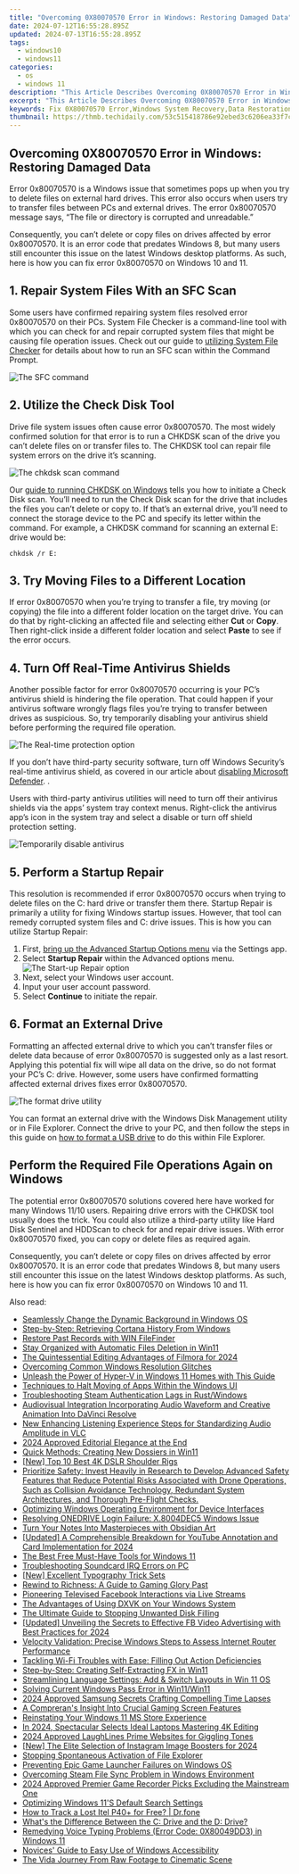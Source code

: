 ```yaml
---
title: "Overcoming 0X80070570 Error in Windows: Restoring Damaged Data"
date: 2024-07-12T16:55:28.895Z
updated: 2024-07-13T16:55:28.895Z
tags:
  - windows10
  - windows11
categories:
  - os
  - windows 11
description: "This Article Describes Overcoming 0X80070570 Error in Windows: Restoring Damaged Data"
excerpt: "This Article Describes Overcoming 0X80070570 Error in Windows: Restoring Damaged Data"
keywords: Fix 0X80070570 Error,Windows System Recovery,Data Restoration Steps,Troubleshoot WinError,Stop Blue Screen Error,Data Damage Repair,Resolve BlueScreenX
thumbnail: https://thmb.techidaily.com/53c515418786e92ebed3c6206ea33f7c074dbdb116bb5f52f889c6937a269f05.jpg
---
```


## Overcoming 0X80070570 Error in Windows: Restoring Damaged Data

 Error 0x80070570 is a Windows issue that sometimes pops up when you try to delete files on external hard drives. This error also occurs when users try to transfer files between PCs and external drives. The error 0x80070570 message says, “The file or directory is corrupted and unreadable.”

 Consequently, you can’t delete or copy files on drives affected by error 0x80070570\. It is an error code that predates Windows 8, but many users still encounter this issue on the latest Windows desktop platforms. As such, here is how you can fix error 0x80070570 on Windows 10 and 11\.

## 1\. Repair System Files With an SFC Scan

 Some users have confirmed repairing system files resolved error 0x80070570 on their PCs. System File Checker is a command-line tool with which you can check for and repair corrupted system files that might be causing file operation issues. Check out our guide to [utilizing System File Checker](https://www.makeuseof.com/system-file-checker-sfc-windows/) for details about how to run an SFC scan within the Command Prompt.

![The SFC command](https://static1.makeuseofimages.com/wordpress/wp-content/uploads/2023/07/sfc-scannow-command2.jpg)

## 2\. Utilize the Check Disk Tool

 Drive file system issues often cause error 0x80070570\. The most widely confirmed solution for that error is to run a CHKDSK scan of the drive you can’t delete files on or transfer files to. The CHKDSK tool can repair file system errors on the drive it’s scanning.

![The chkdsk scan command](https://static1.makeuseofimages.com/wordpress/wp-content/uploads/2023/07/chkdsk-scan-command.jpg)

 Our [guide to running CHKDSK on Windows](https://www.makeuseof.com/sir-mini-how-to-run-chkdsk-in-windows-10/#:~:text=In%20Command%20Prompt%2C%20type%20chkdsk,let%20it%20do%20its%20work.) tells you how to initiate a Check Disk scan. You’ll need to run the Check Disk scan for the drive that includes the files you can’t delete or copy to. If that’s an external drive, you’ll need to connect the storage device to the PC and specify its letter within the command. For example, a CHKDSK command for scanning an external E: drive would be:

`chkdsk /r E:`

## 3\. Try Moving Files to a Different Location

 If error 0x80070570 when you’re trying to transfer a file, try moving (or copying) the file into a different folder location on the target drive. You can do that by right-clicking an affected file and selecting either **Cut** or **Copy**. Then right-click inside a different folder location and select **Paste** to see if the error occurs.

## 4\. Turn Off Real-Time Antivirus Shields

 Another possible factor for error 0x80070570 occurring is your PC’s antivirus shield is hindering the file operation. That could happen if your antivirus software wrongly flags files you’re trying to transfer between drives as suspicious. So, try temporarily disabling your antivirus shield before performing the required file operation.

![The Real-time protection option](https://static1.makeuseofimages.com/wordpress/wp-content/uploads/2023/07/real-time-protection-option.jpg)

 If you don’t have third-party security software, turn off Windows Security’s real-time antivirus shield, as covered in our article about [disabling Microsoft Defender](https://www.makeuseof.com/permanently-disable-microsoft-defender-windows-11/). .

 Users with third-party antivirus utilities will need to turn off their antivirus shields via the apps’ system tray context menus. Right-click the antivirus app’s icon in the system tray and select a disable or turn off shield protection setting.

![Temporarily disable antivirus](https://static1.makeuseofimages.com/wordpress/wp-content/uploads/2022/06/disable-antivirus.jpg)

## 5\. Perform a Startup Repair

 This resolution is recommended if error 0x80070570 occurs when trying to delete files on the C: hard drive or transfer them there. Startup Repair is primarily a utility for fixing Windows startup issues. However, that tool can remedy corrupted system files and C: drive issues. This is how you can utilize Startup Repair:

1. First, [bring up the Advanced Startup Options menu](https://www.makeuseof.com/windows-11-access-advanced-startup-options/) via the Settings app.
2. Select **Startup Repair** within the Advanced options menu.  
![The Start-up Repair option](https://static1.makeuseofimages.com/wordpress/wp-content/uploads/2023/07/start-up-repair.jpg)
3. Next, select your Windows user account.
4. Input your user account password.
5. Select **Continue** to initiate the repair.

## 6\. Format an External Drive

 Formatting an affected external drive to which you can’t transfer files or delete data because of error 0x80070570 is suggested only as a last resort. Applying this potential fix will wipe all data on the drive, so do not format your PC’s C: drive. However, some users have confirmed formatting affected external drives fixes error 0x80070570\.

![The format drive utility](https://static1.makeuseofimages.com/wordpress/wp-content/uploads/2023/07/the-format-tool.jpg)

 You can format an external drive with the Windows Disk Management utility or in File Explorer. Connect the drive to your PC, and then follow the steps in this guide on [how to format a USB drive](https://www.makeuseof.com/tag/format-usb-drive/) to do this within File Explorer.

## Perform the Required File Operations Again on Windows

 The potential error 0x80070570 solutions covered here have worked for many Windows 11/10 users. Repairing drive errors with the CHKDSK tool usually does the trick. You could also utilize a third-party utility like Hard Disk Sentinel and HDDScan to check for and repair drive issues. With error 0x80070570 fixed, you can copy or delete files as required again.

 Consequently, you can’t delete or copy files on drives affected by error 0x80070570\. It is an error code that predates Windows 8, but many users still encounter this issue on the latest Windows desktop platforms. As such, here is how you can fix error 0x80070570 on Windows 10 and 11\.



<ins class="adsbygoogle"
      style="display:block"
      data-ad-client="ca-pub-7571918770474297"
      data-ad-slot="8358498916"
      data-ad-format="auto"
      data-full-width-responsive="true"></ins>
<span class="atpl-alsoreadstyle">Also read:</span>
<div><ul>
<li><a href="https://win11-tips.techidaily.com/seamlessly-change-the-dynamic-background-in-windows-os/"><u>Seamlessly Change the Dynamic Background in Windows OS</u></a></li>
<li><a href="https://win11-tips.techidaily.com/step-by-step-retrieving-cortana-history-from-windows/"><u>Step-by-Step: Retrieving Cortana History From Windows</u></a></li>
<li><a href="https://data-recovery.techidaily.com/restore-past-records-with-win-filefinder/"><u>Restore Past Records with WIN FileFinder</u></a></li>
<li><a href="https://win11-tips.techidaily.com/stay-organized-with-automatic-files-deletion-in-win11/"><u>Stay Organized with Automatic Files Deletion in Win11</u></a></li>
<li><a href="https://some-guidance.techidaily.com/the-quintessential-editing-advantages-of-filmora-for-2024/"><u>The Quintessential Editing Advantages of Filmora for 2024</u></a></li>
<li><a href="https://win11-tips.techidaily.com/overcoming-common-windows-resolution-glitches/"><u>Overcoming Common Windows Resolution Glitches</u></a></li>
<li><a href="https://win11-tips.techidaily.com/unleash-the-power-of-hyper-v-in-windows-11-homes-with-this-guide/"><u>Unleash the Power of Hyper-V in Windows 11 Homes with This Guide</u></a></li>
<li><a href="https://win11-tips.techidaily.com/techniques-to-halt-moving-of-apps-within-the-windows-ui/"><u>Techniques to Halt Moving of Apps Within the Windows UI</u></a></li>
<li><a href="https://win11-tips.techidaily.com/troubleshooting-steam-authentication-lags-in-rustwindows/"><u>Troubleshooting Steam Authentication Lags in Rust/Windows</u></a></li>
<li><a href="https://sound-tweaking.techidaily.com/audiovisual-integration-incorporating-audio-waveform-and-creative-animation-into-davinci-resolve/"><u>Audiovisual Integration Incorporating Audio Waveform and Creative Animation Into DaVinci Resolve</u></a></li>
<li><a href="https://sound-tweaking.techidaily.com/new-enhancing-listening-experience-steps-for-standardizing-audio-amplitude-in-vlc/"><u>New Enhancing Listening Experience Steps for Standardizing Audio Amplitude in VLC</u></a></li>
<li><a href="https://youtube-videos.techidaily.com/2024-approved-editorial-elegance-at-the-end/"><u>2024 Approved  Editorial Elegance at the End</u></a></li>
<li><a href="https://win11-tips.techidaily.com/quick-methods-creating-new-dossiers-in-win11/"><u>Quick Methods: Creating New Dossiers in Win11</u></a></li>
<li><a href="https://extra-hints.techidaily.com/new-top-10-best-4k-dslr-shoulder-rigs/"><u>[New] Top 10 Best 4K DSLR Shoulder Rigs</u></a></li>
<li><a href="https://win11-tips.techidaily.com/prioritize-safety-invest-heavily-in-research-to-develop-advanced-safety-features-that-reduce-potential-risks-associated-with-drone-operations-such-as-collis31/"><u>Prioritize Safety: Invest Heavily in Research to Develop Advanced Safety Features that Reduce Potential Risks Associated with Drone Operations, Such as Collision Avoidance Technology, Redundant System Architectures, and Thorough Pre-Flight Checks.</u></a></li>
<li><a href="https://win11-tips.techidaily.com/optimizing-windows-operating-environment-for-device-interfaces/"><u>Optimizing Windows Operating Environment for Device Interfaces</u></a></li>
<li><a href="https://win11-tips.techidaily.com/resolving-onedrive-login-failure-x8004dec5-windows-issue/"><u>Resolving ONEDRIVE Login Failure: X.8004DEC5 Windows Issue</u></a></li>
<li><a href="https://win11-tips.techidaily.com/turn-your-notes-into-masterpieces-with-obsidian-art/"><u>Turn Your Notes Into Masterpieces with Obsidian Art</u></a></li>
<li><a href="https://facebook-video-share.techidaily.com/updated-a-comprehensible-breakdown-for-youtube-annotation-and-card-implementation-for-2024/"><u>[Updated] A Comprehensible Breakdown for YouTube Annotation and Card Implementation for 2024</u></a></li>
<li><a href="https://win11-tips.techidaily.com/the-best-free-must-have-tools-for-windows-11/"><u>The Best Free Must-Have Tools for Windows 11</u></a></li>
<li><a href="https://win11-tips.techidaily.com/troubleshooting-soundcard-irq-errors-on-pc/"><u>Troubleshooting Soundcard IRQ Errors on PC</u></a></li>
<li><a href="https://fox-info.techidaily.com/new-excellent-typography-trick-sets/"><u>[New] Excellent Typography Trick Sets</u></a></li>
<li><a href="https://win11-tips.techidaily.com/rewind-to-richness-a-guide-to-gaming-glory-past/"><u>Rewind to Richness: A Guide to Gaming Glory Past</u></a></li>
<li><a href="https://facebook-videos.techidaily.com/pioneering-televised-facebook-interactions-via-live-streams/"><u>Pioneering Televised Facebook Interactions via Live Streams</u></a></li>
<li><a href="https://win11-tips.techidaily.com/the-advantages-of-using-dxvk-on-your-windows-system/"><u>The Advantages of Using DXVK on Your Windows System</u></a></li>
<li><a href="https://win11-tips.techidaily.com/the-ultimate-guide-to-stopping-unwanted-disk-filling/"><u>The Ultimate Guide to Stopping Unwanted Disk Filling</u></a></li>
<li><a href="https://facebook-clips.techidaily.com/updated-unveiling-the-secrets-to-effective-fb-video-advertising-with-best-practices-for-2024/"><u>[Updated] Unveiling the Secrets to Effective FB Video Advertising with Best Practices for 2024</u></a></li>
<li><a href="https://win11-tips.techidaily.com/velocity-validation-precise-windows-steps-to-assess-internet-router-performance/"><u>Velocity Validation: Precise Windows Steps to Assess Internet Router Performance</u></a></li>
<li><a href="https://win11-tips.techidaily.com/tackling-wi-fi-troubles-with-ease-filling-out-action-deficiencies/"><u>Tackling Wi-Fi Troubles with Ease: Filling Out Action Deficiencies</u></a></li>
<li><a href="https://win11-tips.techidaily.com/step-by-step-creating-self-extracting-fx-in-win11/"><u>Step-by-Step: Creating Self-Extracting FX in Win11</u></a></li>
<li><a href="https://win11-tips.techidaily.com/streamlining-language-settings-add-and-switch-layouts-in-win-11-os/"><u>Streamlining Language Settings: Add & Switch Layouts in Win 11 OS</u></a></li>
<li><a href="https://win11-tips.techidaily.com/solving-current-windows-pass-error-in-win11win11/"><u>Solving Current Windows Pass Error in Win11/Win11</u></a></li>
<li><a href="https://extra-guidance.techidaily.com/2024-approved-samsung-secrets-crafting-compelling-time-lapses/"><u>2024 Approved  Samsung Secrets  Crafting Compelling Time Lapses</u></a></li>
<li><a href="https://games-able.techidaily.com/a-comprerans-insight-into-crucial-gaming-screen-features/"><u>A Compreran's Insight Into Crucial Gaming Screen Features</u></a></li>
<li><a href="https://win11-tips.techidaily.com/reinstating-your-windows-11-ms-store-experience/"><u>Reinstating Your Windows 11 MS Store Experience</u></a></li>
<li><a href="https://extra-guidance.techidaily.com/in-2024-spectacular-selects-ideal-laptops-mastering-4k-editing/"><u>In 2024, Spectacular Selects  Ideal Laptops Mastering 4K Editing</u></a></li>
<li><a href="https://extra-skills.techidaily.com/2024-approved-laughlines-prime-websites-for-giggling-tones/"><u>2024 Approved  LaughLines  Prime Websites for Giggling Tones</u></a></li>
<li><a href="https://instagram-video-files.techidaily.com/new-the-elite-selection-of-instagram-image-boosters-for-2024/"><u>[New] The Elite Selection of Instagram Image Boosters for 2024</u></a></li>
<li><a href="https://win11-tips.techidaily.com/stopping-spontaneous-activation-of-file-explorer/"><u>Stopping Spontaneous Activation of File Explorer</u></a></li>
<li><a href="https://win11-tips.techidaily.com/preventing-epic-game-launcher-failures-on-windows-os/"><u>Preventing Epic Game Launcher Failures on Windows OS</u></a></li>
<li><a href="https://win11-tips.techidaily.com/overcoming-steam-file-sync-problem-in-windows-environment/"><u>Overcoming Steam File Sync Problem in Windows Environment</u></a></li>
<li><a href="https://video-capture.techidaily.com/2024-approved-premier-game-recorder-picks-excluding-the-mainstream-one/"><u>2024 Approved  Premier Game Recorder Picks Excluding the Mainstream One</u></a></li>
<li><a href="https://win11-tips.techidaily.com/optimizing-windows-11s-default-search-settings/"><u>Optimizing Windows 11'S Default Search Settings</u></a></li>
<li><a href="https://android-location-track.techidaily.com/how-to-track-a-lost-itel-p40plus-for-free-drfone-by-drfone-virtual-android/"><u>How to Track a Lost Itel P40+ for Free? | Dr.fone</u></a></li>
<li><a href="https://win11-tips.techidaily.com/whats-the-difference-between-the-c-drive-and-the-d-drive/"><u>What's the Difference Between the C: Drive and the D: Drive?</u></a></li>
<li><a href="https://win11-tips.techidaily.com/remedying-voice-typing-problems-error-code-0x80049dd3-in-windows-11/"><u>Remedying Voice Typing Problems (Error Code: 0X80049DD3) in Windows 11</u></a></li>
<li><a href="https://win11-tips.techidaily.com/novices-guide-to-easy-use-of-windows-accessibility/"><u>Novices' Guide to Easy Use of Windows Accessibility</u></a></li>
<li><a href="https://vp-tips.techidaily.com/the-vida-journey-from-raw-footage-to-cinematic-scene/"><u>The Vida Journey  From Raw Footage to Cinematic Scene</u></a></li>
</ul></div>
